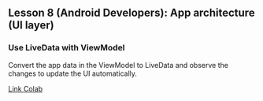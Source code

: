 ## Lesson 8 (Android Developers): App architecture (UI layer)

### Use LiveData with ViewModel 

Convert the app data in the ViewModel to LiveData and observe the changes to update the UI automatically. 

<a href="https://developer.android.com/codelabs/basic-android-kotlin-training-livedata?continue=https%3A%2F%2Fdeveloper.android.com%2Fcourses%2Fpathways%2Fandroid-development-with-kotlin-8%23codelab-https%3A%2F%2Fdeveloper.android.com%2Fcodelabs%2Fbasic-android-kotlin-training-livedata#13">Link Colab</a>
